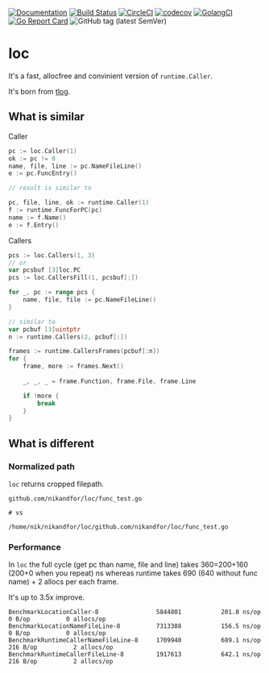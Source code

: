 [![Documentation](https://pkg.go.dev/badge/github.com/nikandfor/loc)](https://pkg.go.dev/github.com/nikandfor/loc?tab=doc)
[![Build Status](https://travis-ci.com/nikandfor/loc.svg?branch=master)](https://travis-ci.com/nikandfor/loc)
[![CircleCI](https://circleci.com/gh/nikandfor/loc.svg?style=svg)](https://circleci.com/gh/nikandfor/loc)
[![codecov](https://codecov.io/gh/nikandfor/loc/tags/latest/graph/badge.svg)](https://codecov.io/gh/nikandfor/loc)
[![GolangCI](https://golangci.com/badges/github.com/nikandfor/loc.svg)](https://golangci.com/r/github.com/nikandfor/loc)
[![Go Report Card](https://goreportcard.com/badge/github.com/nikandfor/loc)](https://goreportcard.com/report/github.com/nikandfor/loc)
![GitHub tag (latest SemVer)](https://img.shields.io/github/v/tag/nikandfor/loc?sort=semver)

# loc

It's a fast, allocfree and convinient version of `runtime.Caller`.

It's born from [tlog](https://github.com/nikandfor/tlog).

## What is similar

Caller

```go
pc := loc.Caller(1)
ok := pc != 0
name, file, line := pc.NameFileLine()
e := pc.FuncEntry()

// result is similar to

pc, file, line, ok := runtime.Caller(1) 
f := runtime.FuncForPC(pc)
name := f.Name()
e := f.Entry()
```

Callers

```go
pcs := loc.Callers(1, 3)
// or
var pcsbuf [3]loc.PC
pcs := loc.CallersFill(1, pcsbuf[:])

for _, pc := range pcs {
    name, file, file := pc.NameFileLine()
}

// similar to
var pcbuf [3]uintptr
n := runtime.Callers(2, pcbuf[:])

frames := runtime.CallersFrames(pcbuf[:n])
for {
    frame, more := frames.Next()
    
    _, _, _ = frame.Function, frame.File, frame.Line

    if !more {
        break
    }
}
```

## What is different

### Normalized path

`loc` returns cropped filepath.
```
github.com/nikandfor/loc/func_test.go

# vs

/home/nik/nikandfor/loc/github.com/nikandfor/loc/func_test.go
```

### Performance

In `loc` the full cycle (get pc than name, file and line) takes 360=200+160 (200+0 when you repeat) ns whereas runtime takes 690 (640 without func name) + 2 allocs per each frame.

It's up to 3.5x improve.

```
BenchmarkLocationCaller-8              	 5844801	       201.8 ns/op	       0 B/op	       0 allocs/op
BenchmarkLocationNameFileLine-8        	 7313388	       156.5 ns/op	       0 B/op	       0 allocs/op
BenchmarkRuntimeCallerNameFileLine-8   	 1709940	       689.1 ns/op	     216 B/op	       2 allocs/op
BenchmarkRuntimeCallerFileLine-8       	 1917613	       642.1 ns/op	     216 B/op	       2 allocs/op
```
